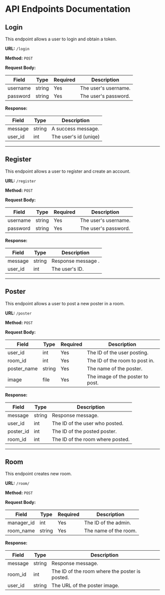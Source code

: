 # API Endpoints Documentation

## Login

This endpoint allows a user to login and obtain a token.

**URL:** `/login`

**Method:** `POST`

**Request Body:**

| Field    | Type   | Required | Description           |
| -------- | ------ | -------- | --------------------- |
| username | string | Yes      | The user's username.   |
| password | string | Yes      | The user's password.   |

**Response:**

| Field   | Type   | Description                  |
| ------- | ------ | ---------------------------- |
| message | string | A success message.            |
| user_id   | int | The user's id (uniqe) |

---

## Register

This endpoint allows a user to register and create an account.

**URL:** `/register`

**Method:** `POST`

**Request Body:**

| Field    | Type   | Required | Description           |
| -------- | ------ | -------- | --------------------- |
| username | string | Yes      | The user's username.   |
| password | string | Yes      | The user's password.   |

**Response:**

| Field   | Type | Description                  |
| ------- | ---- | ---------------------------- |
| message | string | Response message .            |
| user_id | int  | The user's ID.               |

---

## Poster

This endpoint allows a user to post a new poster in a room.

**URL:** `/poster`

**Method:** `POST`

**Request Body:**

| Field       | Type | Required | Description                        |
| ----------- | ---- | -------- | ---------------------------------- |
| user_id     | int  | Yes      | The ID of the user posting.        |
| room_id     | int  | Yes      | The ID of the room to post in.     |
| poster_name | string | Yes   | The name of the poster.            |
| image       | file | Yes      | The image of the poster to post.   |

**Response:**

| Field     | Type   | Description                        |
| --------- | ------ | ---------------------------------- |
| message   | string | Response message.                  |
| user_id   | int    | The ID of the user who posted.      |
| poster_id | int    | The ID of the posted poster.        |
| room_id   | int    | The ID of the room where posted.    |

---

## Room

This endpoint creates new room.

**URL:** `/room/`

**Method:** `POST`

**Request Body:**

| Field       | Type | Required | Description                        |
| ----------- | ---- | -------- | ---------------------------------- |
| manager_id     | int  | Yes      | The ID of the admin.        |
| room_name       | string | Yes      | The name of the room.   |

**Response:**

| Field     | Type   | Description                        |
| --------- | ------ | ---------------------------------- |
| message   | string | Response message.                  |
| room_id   | int    | The ID of the room where the poster is posted. |
| user_id | string | The URL of the poster image.        |
